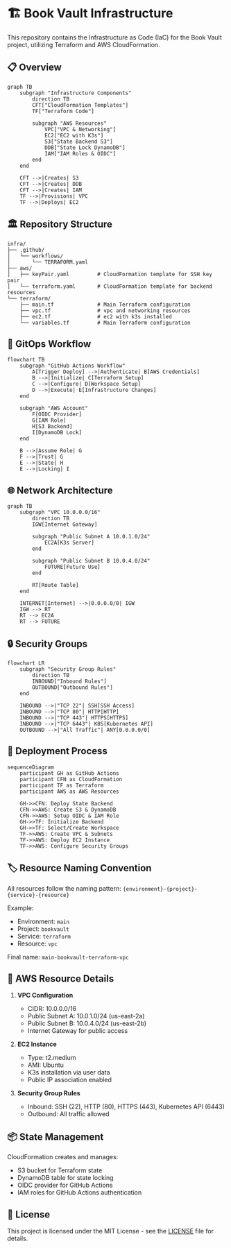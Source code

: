 # 🏗️ Book Vault Infrastructure

This repository contains the Infrastructure as Code (IaC) for the Book Vault project, utilizing Terraform and AWS CloudFormation.

## 📋 Overview

```mermaid
graph TB
    subgraph "Infrastructure Components"
        direction TB
        CFT["CloudFormation Templates"]
        TF["Terraform Code"]
        
        subgraph "AWS Resources"
            VPC["VPC & Networking"]
            EC2["EC2 with K3s"]
            S3["State Backend S3"]
            DDB["State Lock DynamoDB"]
            IAM["IAM Roles & OIDC"]
        end
    end
    
    CFT -->|Creates| S3
    CFT -->|Creates| DDB
    CFT -->|Creates| IAM
    TF -->|Provisions| VPC
    TF -->|Deploys| EC2
```

## 🏛️ Repository Structure

```
infra/
├── .github/
│   └── workflows/
│       └── TERRAFORM.yaml
├── aws/
│   ├── keyPair.yaml         # CloudFormation template for SSH key pair
│   └── terraform.yaml       # CloudFormation template for backend resources
└── terraform/
    ├── main.tf              # Main Terraform configuration
    ├── vpc.tf               # vpc and networking resources
    ├── ec2.tf               # ec2 with k3s installed
    └── variables.tf         # Main Terraform configuration
```

## 🔄 GitOps Workflow

```mermaid
flowchart TB
    subgraph "GitHub Actions Workflow"
        A[Trigger Deploy] -->|Authenticate| B[AWS Credentials]
        B -->|Initialize| C[Terraform Setup]
        C -->|Configure| D[Workspace Setup]
        D -->|Execute| E[Infrastructure Changes]
    end

    subgraph "AWS Account"
        F[OIDC Provider]
        G[IAM Role]
        H[S3 Backend]
        I[DynamoDB Lock]
    end

    B -->|Assume Role| G
    F -->|Trust| G
    E -->|State| H
    E -->|Locking| I
```

## 🌐 Network Architecture

```mermaid
graph TB
    subgraph "VPC 10.0.0.0/16"
        direction TB
        IGW[Internet Gateway]
        
        subgraph "Public Subnet A 10.0.1.0/24"
            EC2A[K3s Server]
        end
        
        subgraph "Public Subnet B 10.0.4.0/24"
            FUTURE[Future Use]
        end
        
        RT[Route Table]
    end
    
    INTERNET[Internet] -->|0.0.0.0/0| IGW
    IGW --> RT
    RT --> EC2A
    RT --> FUTURE
```

## 🔒 Security Groups

```mermaid
flowchart LR
    subgraph "Security Group Rules"
        direction TB
        INBOUND["Inbound Rules"]
        OUTBOUND["Outbound Rules"]
    end
    
    INBOUND -->|"TCP 22"| SSH[SSH Access]
    INBOUND -->|"TCP 80"| HTTP[HTTP]
    INBOUND -->|"TCP 443"| HTTPS[HTTPS]
    INBOUND -->|"TCP 6443"| K8S[Kubernetes API]
    OUTBOUND -->|"All Traffic"| ANY[0.0.0.0/0]
```

## 🚀 Deployment Process

```mermaid
sequenceDiagram
    participant GH as GitHub Actions
    participant CFN as CloudFormation
    participant TF as Terraform
    participant AWS as AWS Resources
    
    GH->>CFN: Deploy State Backend
    CFN->>AWS: Create S3 & DynamoDB
    CFN->>AWS: Setup OIDC & IAM Role
    GH->>TF: Initialize Backend
    GH->>TF: Select/Create Workspace
    TF->>AWS: Create VPC & Subnets
    TF->>AWS: Deploy EC2 Instance
    TF->>AWS: Configure Security Groups
```

## 🏷️ Resource Naming Convention

All resources follow the naming pattern: `{environment}-{project}-{service}-{resource}`

Example:
- Environment: `main`
- Project: `bookvault`
- Service: `terraform`
- Resource: `vpc`

Final name: `main-bookvault-terraform-vpc`

## 🔐 AWS Resource Details

1. **VPC Configuration**
   - CIDR: 10.0.0.0/16
   - Public Subnet A: 10.0.1.0/24 (us-east-2a)
   - Public Subnet B: 10.0.4.0/24 (us-east-2b)
   - Internet Gateway for public access

2. **EC2 Instance**
   - Type: t2.medium
   - AMI: Ubuntu
   - K3s installation via user data
   - Public IP association enabled

3. **Security Group Rules**
   - Inbound: SSH (22), HTTP (80), HTTPS (443), Kubernetes API (6443)
   - Outbound: All traffic allowed

## 📦 State Management

CloudFormation creates and manages:
- S3 bucket for Terraform state
- DynamoDB table for state locking
- OIDC provider for GitHub Actions
- IAM roles for GitHub Actions authentication

## 📝 License

This project is licensed under the MIT License - see the [LICENSE](LICENSE) file for details.